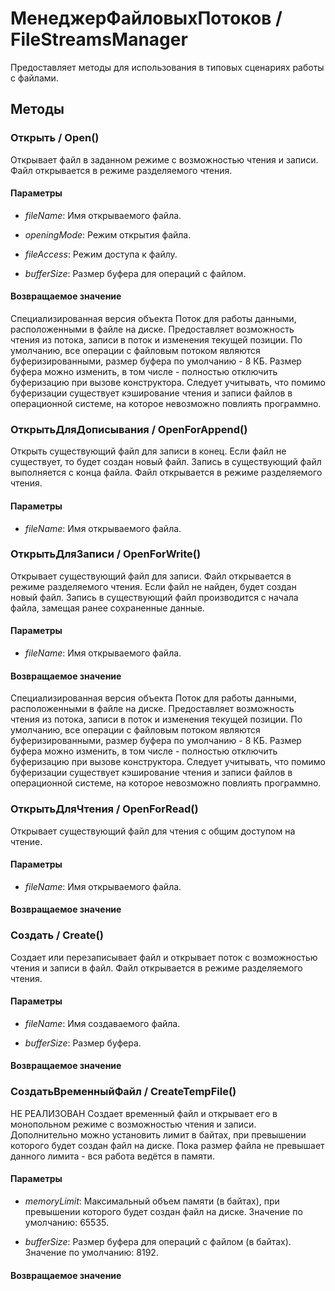 
# МенеджерФайловыхПотоков / FileStreamsManager
      

      
    
    

Предоставляет методы для использования в типовых сценариях работы с файлами.


  
  
## Методы
    
### Открыть / Open()
    
    
    

Открывает файл в заданном режиме с возможностью чтения и записи.
Файл открывается в режиме разделяемого чтения.


  
  
#### Параметры

* *fileName*: Имя открываемого файла.

* *openingMode*: Режим открытия файла.

* *fileAccess*: Режим доступа к файлу.

* *bufferSize*: Размер буфера для операций с файлом.

#### Возвращаемое значение

Специализированная версия объекта Поток для работы данными, расположенными в файле на диске. Предоставляет возможность чтения из потока, записи в поток и изменения текущей позиции.
По умолчанию, все операции с файловым потоком являются буферизированными, размер буфера по умолчанию - 8 КБ.
Размер буфера можно изменить, в том числе - полностью отключить буферизацию при вызове конструктора.
Следует учитывать, что помимо буферизации существует кэширование чтения и записи файлов в операционной системе, на которое невозможно повлиять программно.

  
### ОткрытьДляДописывания / OpenForAppend()
    
    
    

Открыть существующий файл для записи в конец. Если файл не существует, то будет создан новый файл. Запись в существующий файл выполняется с конца файла. Файл открывается в режиме разделяемого чтения.


  
  
#### Параметры

* *fileName*: Имя открываемого файла.

### ОткрытьДляЗаписи / OpenForWrite()
    
    
    

Открывает существующий файл для записи. Файл открывается в режиме разделяемого чтения. Если файл не найден, будет создан новый файл. Запись в существующий файл производится с начала файла, замещая ранее сохраненные данные.


  
  
#### Параметры

* *fileName*: Имя открываемого файла.

#### Возвращаемое значение

Специализированная версия объекта Поток для работы данными, расположенными в файле на диске. Предоставляет возможность чтения из потока, записи в поток и изменения текущей позиции.
По умолчанию, все операции с файловым потоком являются буферизированными, размер буфера по умолчанию - 8 КБ.
Размер буфера можно изменить, в том числе - полностью отключить буферизацию при вызове конструктора.
Следует учитывать, что помимо буферизации существует кэширование чтения и записи файлов в операционной системе, на которое невозможно повлиять программно.

  
### ОткрытьДляЧтения / OpenForRead()
    
    
    

Открывает существующий файл для чтения с общим доступом на чтение.


  
  
#### Параметры

* *fileName*: Имя открываемого файла.

#### Возвращаемое значение

### Создать / Create()
    
    
    

Создает или перезаписывает файл и открывает поток с возможностью чтения и записи в файл. Файл открывается в режиме разделяемого чтения.


  
  
#### Параметры

* *fileName*: Имя создаваемого файла.

* *bufferSize*: Размер буфера.

#### Возвращаемое значение

### СоздатьВременныйФайл / CreateTempFile()
    
    
    
НЕ РЕАЛИЗОВАН
Создает временный файл и открывает его в монопольном режиме с возможностью чтения и записи. Дополнительно можно установить лимит в байтах, при превышении которого будет создан файл на диске. Пока размер файла не превышает данного лимита - вся работа ведётся в памяти.


  
  
#### Параметры

* *memoryLimit*: Максимальный объем памяти (в байтах), при превышении которого будет создан файл на диске.
Значение по умолчанию: 65535.

* *bufferSize*: Размер буфера для операций с файлом (в байтах).
Значение по умолчанию: 8192.

#### Возвращаемое значение

    